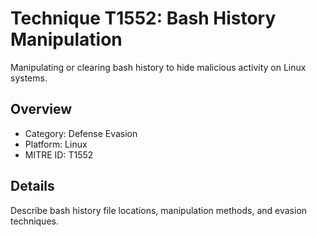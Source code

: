 # Technique T1552: Bash History Manipulation

Manipulating or clearing bash history to hide malicious activity on Linux systems.

## Overview
- Category: Defense Evasion
- Platform: Linux
- MITRE ID: T1552

## Details
Describe bash history file locations, manipulation methods, and evasion techniques.
